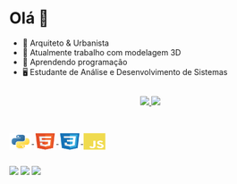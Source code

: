 # Olá 👋

- 📐 Arquiteto & Urbanista
- 🔭 Atualmente trabalho com modelagem 3D
- 🌱 Aprendendo programação
- 🖥️ Estudante de Análise e Desenvolvimento de Sistemas

##

<div align="center">
  <a href="https://github.com/WellinsonBarros">
  <img height="150em" src="https://github-readme-stats.vercel.app/api?username=wellinsonbarros&show_icons=true&theme=dark&include_all_commits=true&count_private=true"/>
  <img height="150em" src="https://github-readme-stats.vercel.app/api/top-langs/?username=wellinsonbarros&layout=compact&langs_count=7&theme=dark"/>
</div>

##

<div style="display: inline_block"><br>
<img align="center" alt="Well-Python" height="30" width="40" src="https://raw.githubusercontent.com/devicons/devicon/master/icons/python/python-original.svg">
<img align="center" alt="Well-HTML" height="30" width="40" src="https://raw.githubusercontent.com/devicons/devicon/master/icons/html5/html5-original.svg">
<img align="center" alt="Well-CSS" height="30" width="40" src="https://raw.githubusercontent.com/devicons/devicon/master/icons/css3/css3-original.svg">
<img align="center" alt="Rafa-Js" height="30" width="40" src="https://raw.githubusercontent.com/devicons/devicon/master/icons/javascript/javascript-plain.svg">
</div>

##

<div>

  <a href="https://www.instagram.com/wellinsonbarros/" target="_blank"><img src="https://img.shields.io/badge/-Instagram-%23E4405F?style=for-the-badge&logo=instagram&logoColor=white" target="_blank"></a>
  <a href = "mailto:wellinson.barros@gmail.com"><img src="https://img.shields.io/badge/-Gmail-%23333?style=for-the-badge&logo=gmail&logoColor=white" target="_blank"></a>
  <a href="https://https://www.linkedin.com/in/wellinsonbarros/" target="_blank"><img src="https://img.shields.io/badge/-LinkedIn-%230077B5?style=for-the-badge&logo=linkedin&logoColor=white" target="_blank"></a> 

</div>
